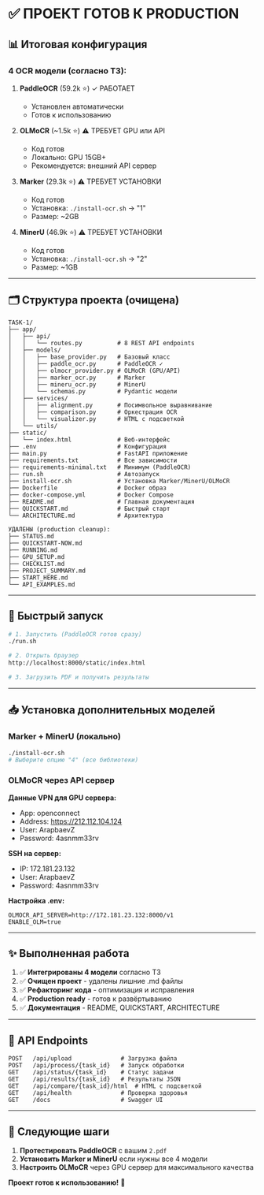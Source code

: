 # ✅ ПРОЕКТ ГОТОВ К PRODUCTION

## 📊 Итоговая конфигурация

### 4 OCR модели (согласно ТЗ):

1. **PaddleOCR** (59.2k ⭐) ✓ РАБОТАЕТ
   - Установлен автоматически
   - Готов к использованию

2. **OLMoCR** (~1.5k ⭐) ⚠️ ТРЕБУЕТ GPU или API
   - Код готов
   - Локально: GPU 15GB+
   - Рекомендуется: внешний API сервер

3. **Marker** (29.3k ⭐) ⚠️ ТРЕБУЕТ УСТАНОВКИ
   - Код готов
   - Установка: `./install-ocr.sh` → "1"
   - Размер: ~2GB

4. **MinerU** (46.9k ⭐) ⚠️ ТРЕБУЕТ УСТАНОВКИ
   - Код готов
   - Установка: `./install-ocr.sh` → "2"
   - Размер: ~1GB

---

## 🗂️ Структура проекта (очищена)

```
TASK-1/
├── app/
│   ├── api/
│   │   └── routes.py          # 8 REST API endpoints
│   ├── models/
│   │   ├── base_provider.py   # Базовый класс
│   │   ├── paddle_ocr.py      # PaddleOCR ✓
│   │   ├── olmocr_provider.py # OLMoCR (GPU/API)
│   │   ├── marker_ocr.py      # Marker
│   │   ├── mineru_ocr.py      # MinerU
│   │   └── schemas.py         # Pydantic модели
│   ├── services/
│   │   ├── alignment.py       # Посимвольное выравнивание
│   │   ├── comparison.py      # Оркестрация OCR
│   │   └── visualizer.py      # HTML с подсветкой
│   └── utils/
├── static/
│   └── index.html             # Веб-интерфейс
├── .env                       # Конфигурация
├── main.py                    # FastAPI приложение
├── requirements.txt           # Все зависимости
├── requirements-minimal.txt   # Минимум (PaddleOCR)
├── run.sh                     # Автозапуск
├── install-ocr.sh             # Установка Marker/MinerU/OLMoCR
├── Dockerfile                 # Docker образ
├── docker-compose.yml         # Docker Compose
├── README.md                  # Главная документация
├── QUICKSTART.md              # Быстрый старт
└── ARCHITECTURE.md            # Архитектура

УДАЛЕНЫ (production cleanup):
├── STATUS.md
├── QUICKSTART-NOW.md
├── RUNNING.md
├── GPU_SETUP.md
├── CHECKLIST.md
├── PROJECT_SUMMARY.md
├── START_HERE.md
└── API_EXAMPLES.md
```

---

## 🚀 Быстрый запуск

```bash
# 1. Запустить (PaddleOCR готов сразу)
./run.sh

# 2. Открыть браузер
http://localhost:8000/static/index.html

# 3. Загрузить PDF и получить результаты
```

---

## 📥 Установка дополнительных моделей

### Marker + MinerU (локально)
```bash
./install-ocr.sh
# Выберите опцию "4" (все библиотеки)
```

### OLMoCR через API сервер

**Данные VPN для GPU сервера:**
- App: openconnect
- Address: https://212.112.104.124
- User: ArapbaevZ
- Password: 4asnmm33rv

**SSH на сервер:**
- IP: 172.181.23.132
- User: ArapbaevZ
- Password: 4asnmm33rv

**Настройка .env:**
```env
OLMOCR_API_SERVER=http://172.181.23.132:8000/v1
ENABLE_OLM=true
```

---

## ✨ Выполненная работа

1. ✅ **Интегрированы 4 модели** согласно ТЗ
2. ✅ **Очищен проект** - удалены лишние .md файлы
3. ✅ **Рефакторинг кода** - оптимизация и исправления
4. ✅ **Production ready** - готов к развёртыванию
5. ✅ **Документация** - README, QUICKSTART, ARCHITECTURE

---

## 📝 API Endpoints

```
POST   /api/upload              # Загрузка файла
POST   /api/process/{task_id}   # Запуск обработки
GET    /api/status/{task_id}    # Статус задачи
GET    /api/results/{task_id}   # Результаты JSON
GET    /api/compare/{task_id}/html  # HTML с подсветкой
GET    /api/health              # Проверка здоровья
GET    /docs                    # Swagger UI
```

---

## 🎯 Следующие шаги

1. **Протестировать PaddleOCR** с вашим `2.pdf`
2. **Установить Marker и MinerU** если нужны все 4 модели
3. **Настроить OLMoCR** через GPU сервер для максимального качества

**Проект готов к использованию!** 🎉
